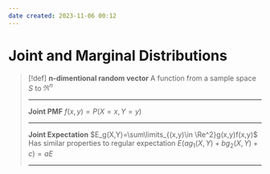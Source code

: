 ```yaml
---
date created: 2023-11-06 00:12
---
```


# Joint and Marginal Distributions

> [!def]
> **n-dimentional random vector**
> A function from a sample space $S$ to $\Re^n$
> 
> ---
> **Joint PMF**
> $f(x,y)=P(X=x,Y=y)$
> 
> ---
> **Joint Expectation**
> $E_g(X,Y)=\sum\limits_{(x,y)\in \Re^2}g(x,y)f(x,y)$
> Has similar properties to regular expectation
> $E(ag_1(X,Y)+bg_2(X,Y)+c)=aE$
> 
> ---
> 


